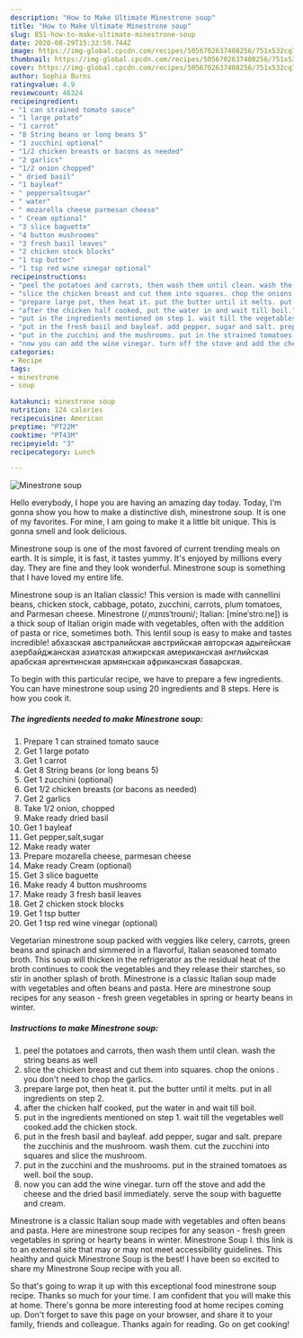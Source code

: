 ```yaml
---
description: "How to Make Ultimate Minestrone soup"
title: "How to Make Ultimate Minestrone soup"
slug: 851-how-to-make-ultimate-minestrone-soup
date: 2020-08-29T15:33:59.744Z
image: https://img-global.cpcdn.com/recipes/5056702637408256/751x532cq70/minestrone-soup-recipe-main-photo.jpg
thumbnail: https://img-global.cpcdn.com/recipes/5056702637408256/751x532cq70/minestrone-soup-recipe-main-photo.jpg
cover: https://img-global.cpcdn.com/recipes/5056702637408256/751x532cq70/minestrone-soup-recipe-main-photo.jpg
author: Sophia Burns
ratingvalue: 4.9
reviewcount: 46324
recipeingredient:
- "1 can strained tomato sauce"
- "1 large potato"
- "1 carrot"
- "8 String beans or long beans 5"
- "1 zucchini optional"
- "1/2 chicken breasts or bacons as needed"
- "2 garlics"
- "1/2 onion chopped"
- " dried basil"
- "1 bayleaf"
- " peppersaltsugar"
- " water"
- " mozarella cheese parmesan cheese"
- " Cream optional"
- "3 slice baguette"
- "4 button mushrooms"
- "3 fresh basil leaves"
- "2 chicken stock blocks"
- "1 tsp butter"
- "1 tsp red wine vinegar optional"
recipeinstructions:
- "peel the potatoes and carrots, then wash them until clean. wash the string beans as well"
- "slice the chicken breast and cut them into squares. chop the onions . you don&#39;t need to chop the garlics."
- "prepare large pot, then heat it. put the butter until it melts. put in all ingredients on step 2."
- "after the chicken half cooked, put the water in and wait till boil."
- "put in the ingredients mentioned on step 1. wait till the vegetables well cooked.add the chicken stock."
- "put in the fresh basil and bayleaf. add pepper, sugar and salt. prepare the zucchinis and the mushroom. wash them. cut the zucchini into squares and slice the mushroom."
- "put in the zucchini and the mushrooms. put in the strained tomatoes as well. boil the soup."
- "now you can add the wine vinegar. turn off the stove and add the cheese and the dried basil immediately. serve the soup with baguette and cream."
categories:
- Recipe
tags:
- minestrone
- soup

katakunci: minestrone soup 
nutrition: 124 calories
recipecuisine: American
preptime: "PT22M"
cooktime: "PT43M"
recipeyield: "3"
recipecategory: Lunch

---
```



![Minestrone soup](https://img-global.cpcdn.com/recipes/5056702637408256/751x532cq70/minestrone-soup-recipe-main-photo.jpg)

Hello everybody, I hope you are having an amazing day today. Today, I'm gonna show you how to make a distinctive dish, minestrone soup. It is one of my favorites. For mine, I am going to make it a little bit unique. This is gonna smell and look delicious.

Minestrone soup is one of the most favored of current trending meals on earth. It is simple, it is fast, it tastes yummy. It's enjoyed by millions every day. They are fine and they look wonderful. Minestrone soup is something that I have loved my entire life.

Minestrone soup is an Italian classic! This version is made with cannellini beans, chicken stock, cabbage, potato, zucchini, carrots, plum tomatoes, and Parmesan cheese. Minestrone (/ˌmɪnɪsˈtroʊni/; Italian: [mineˈstroːne]) is a thick soup of Italian origin made with vegetables, often with the addition of pasta or rice, sometimes both. This lentil soup is easy to make and tastes incredible! абхазская австралийская австрийская авторская адыгейская азербайджанская азиатская алжирская американская английская арабская аргентинская армянская африканская баварская.


To begin with this particular recipe, we have to prepare a few ingredients. You can have minestrone soup using 20 ingredients and 8 steps. Here is how you cook it.

<!--inarticleads1-->

##### The ingredients needed to make Minestrone soup:

1. Prepare 1 can strained tomato sauce
1. Get 1 large potato
1. Get 1 carrot
1. Get 8 String beans (or long beans 5)
1. Get 1 zucchini (optional)
1. Get 1/2 chicken breasts (or bacons as needed)
1. Get 2 garlics
1. Take 1/2 onion, chopped
1. Make ready  dried basil
1. Get 1 bayleaf
1. Get  pepper,salt,sugar
1. Make ready  water
1. Prepare  mozarella cheese, parmesan cheese
1. Make ready  Cream (optional)
1. Get 3 slice baguette
1. Make ready 4 button mushrooms
1. Make ready 3 fresh basil leaves
1. Get 2 chicken stock blocks
1. Get 1 tsp butter
1. Get 1 tsp red wine vinegar (optional)


Vegetarian minestrone soup packed with veggies like celery, carrots, green beans and spinach and simmered in a flavorful, Italian seasoned tomato broth. This soup will thicken in the refrigerator as the residual heat of the broth continues to cook the vegetables and they release their starches, so stir in another splash of broth. Minestrone is a classic Italian soup made with vegetables and often beans and pasta. Here are minestrone soup recipes for any season - fresh green vegetables in spring or hearty beans in winter. 

<!--inarticleads2-->

##### Instructions to make Minestrone soup:

1. peel the potatoes and carrots, then wash them until clean. wash the string beans as well
1. slice the chicken breast and cut them into squares. chop the onions . you don&#39;t need to chop the garlics.
1. prepare large pot, then heat it. put the butter until it melts. put in all ingredients on step 2.
1. after the chicken half cooked, put the water in and wait till boil.
1. put in the ingredients mentioned on step 1. wait till the vegetables well cooked.add the chicken stock.
1. put in the fresh basil and bayleaf. add pepper, sugar and salt. prepare the zucchinis and the mushroom. wash them. cut the zucchini into squares and slice the mushroom.
1. put in the zucchini and the mushrooms. put in the strained tomatoes as well. boil the soup.
1. now you can add the wine vinegar. turn off the stove and add the cheese and the dried basil immediately. serve the soup with baguette and cream.


Minestrone is a classic Italian soup made with vegetables and often beans and pasta. Here are minestrone soup recipes for any season - fresh green vegetables in spring or hearty beans in winter. Minestrone Soup I. this link is to an external site that may or may not meet accessibility guidelines. This healthy and quick Minestrone Soup is the best! I have been so excited to share my Minestrone Soup recipe with you all. 

So that's going to wrap it up with this exceptional food minestrone soup recipe. Thanks so much for your time. I am confident that you will make this at home. There's gonna be more interesting food at home recipes coming up. Don't forget to save this page on your browser, and share it to your family, friends and colleague. Thanks again for reading. Go on get cooking!
